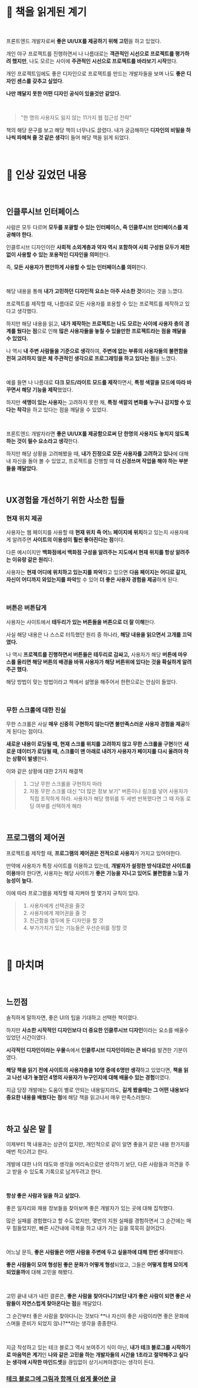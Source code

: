 # 📌 책을 읽게된 계기

</br>

프론트엔드 개발자로써 **좋은 UI/UX를 제공하기 위해 고민**을 하고 있었다.

개인 야구 프로젝트를 진행하면서 나 나름대로는 **객관적인 시선으로 프로젝트를 평가하려 했지만**, 나도 모르는 사이에 **주관적인 시선으로 프로젝트를 바라보기 시작**했다.

개인 프로젝트임에도 좋은 디자인으로 프로젝트를 만드는 개발자들을 보며 나도 **좋은 디자인 센스를 갖추고 싶었다**.

**나만 깨달지 못한 어떤 디자인 공식이 있을것만 같았다.**

</br>

> "한 명의 사용자도 잃지 않는 11가지 웹 접근성 전략"

책의 해당 문구를 보고 해당 책이 너무나도 끌렸다.
내가 궁금해하던 **디자인의 비밀을 하나씩 파헤쳐 줄 것 같은 생각**이 들어 해당 책을 읽게 되었다.

</br>

# 📌 인상 깊었던 내용

</br>

## 인클루시브 인터페이스

사람은 모두 다르며 **모두를 포괄할 수 있는 인터페이스, 즉 인클루시브 인터페이스를 제공해야 한다.**

인클루시브 디자인이란 **사회적 소외계층과 약자 역시 포함하여 사회 구성원 모두가 제한 없이 사용할 수 있는 포용적인 디자인을 의미**한다.

즉, **모든 사용자가 편안하게 사용할 수 있는 인터페이스를 의미**한다.

</br>

해당 내용을 통해 **내가 고민하던 디자인적 요소는 아주 사소한 것**이라는 것을 느꼈다.

프로젝트를 제작할 때, 나름대로 모든 사용자를 포용할 수 있는 프로젝트를 제작하고 있다고 생각했다.

하지만 해당 내용을 읽고,
**내가 제작하는 프로젝트는 나도 모르는 사이에 사용자 층의 경계를 뒀다는 점**으로 인해
**많은 사용자들을 놓칠 수 있을만한 프로젝트라는 점을 깨달을 수 있었다.**

나 역시 **내 주변 사람들을 기준으로 생각**하여,
**주변에 없는 부류의 사용자들의 불편함을 전혀 고려하지 않은 체**
**주관적인 생각으로 프로그래밍을 하고 있다는 점**을 느꼈다.

</br>

예를 들면 나 나름대로 **다크 모드/라이트 모드를 제작**하면서,
**특정 색깔을 모드에 따라 바꾸면서 해당 기능을 제작**했었다.

하지만 **색맹이 있는 사용자**는 고려하지 못한 채,
**특정 색깔의 변화를 누구나 감지할 수 있다는 착각**을 하고 있다는 점을 깨달을 수 있었다.

</br>

프론트엔드 개발자라면 **좋은 UI/UX를 제공함으로써
단 한명의 사용자도 놓치지 않도록 하는 것이 필수 요소라고 생각**한다.

하지만 해당 상황을 고려해봤을 때,
**내가 진정으로 모든 사용자를 고려하고 있나**에 대해 내 자신을 돌아 볼 수 있었고,
프로젝트를 진행할 때 **더 신경쓰며 작업을 해야 하는 부분들을 깨달았다.**

</br>

## UX경험을 개선하기 위한 사소한 팁들

### 현재 위치 제공

사용자는 웹 페이지를 사용할 때
**현재 위치 즉 어느 페이지에 위치**하고 있는지 사용자에게 알려주면
**사이트의 이용성이 훨씬 좋아진다는 점**이다.

다른 예시이지만 **백화점에서 백화점 구성을 알려주는 지도에서
현재 위치를 항상 알려주는 이유랑 같은 원리**다.

사용자는 **현재 어디에 위치하고 있는지를 파악**하고 있으면
**다음 페이지는 어디로 갈지, 자신이 어디까지 와있는지를 파악**할 수 있어
**더 좋은 사용자 경험을 제공**하게 된다.

</br>

### 버튼은 버튼답게

사용자는 사이트에서 **테두리가 있는 버튼들을 버튼으로 더 잘 이해**한다.

사실 해당 내용은 나 스스로 터득했던 원리 중 하나라, **해당 내용을 읽으면서 고개를 끄덕였다.**

나 역시 **프로젝트를 진행하면서 버튼들은 테두리로 감싸고,**
사용자가 해당 **버튼에 마우스를 올리면 해당 버튼의 배경을 바꿔
사용자가 해당 버튼위에 있다는 것을 확실하게 알려주곤 했다.**

해당 방법이 맞는 방법이라고 책에서 설명을 해주어서 한편으로는 안심이 들었다.

</br>

### 무한 스크롤에 대한 진실

무한 스크롤은 사실 **매우 신중히 구현하지 않는다면
불만족스러운 사용자 경험을 제공**하게 된다는 점이다.

**새로운 내용이 로딩될 때,
현재 스크롤 위치를 고려하지 않고 무한 스크롤을 구현**하면
**새로운 데이터가 로딩될 때,
스크롤이 맨 아래로 내려가 사용자가 페이지를 다시 올려야 하는 상황이 발생**한다.

이와 같은 상황에 대한 2가지 해결책

> 1. 그냥 무한 스크롤을 구현하지 마라
> 2. 자동 무한 스크롤 대신 "더 많은 정보 보기" 버튼이나 링크를 넣어 사용자가 직접 조작하게 하라. 사용자가 해당 행위를 두 세번 반복했다면 그 때 자동 로딩 여부를 선택하게 해라

</br>

## 프로그램의 제어권

프로젝트를 제작할 때, **프로그램의 제어권은 전적으로 사용자**가 가지고 있어야한다.

만약에 사용자가 특정 사이트를 이용하고 있는데,
**개발자가 설정한 방식대로만 사이트를 이용**해야 한다면,
사용자는 해당 사이트가 **좋은 기능을 지니고 있어도 불편함을 느낄 가능성이 높다.**

이에 따라 프로그램을 제작할 때 지켜야 할 몇가지 규칙이 있다.

> 1. 사용자에게 선택권을 줄것
> 2. 사용자에게 제어권을 줄 것
> 3. 친근함을 염두에 둔 디자인을 할 것
> 4. 부가가치가 있는 기능들은 우선순위를 정할 것

</br>

# 📌 마치며

</br>

## 느낀점

솔직하게 말하자면, 좋은 UI의 팁을 기대하고 선택한 책이였다.

하지만 **사소한 시작적인 디자인보다 더 중요한
인클루시브 디자인**이라는 요소를 배울수 있었던 시간이였다.

**시각적인 디자인이라는 우물**속에서
**인클루시브 디자인이라는 큰 바다**를 발견한 기분이였다.

**해당 책을 읽기 전에 사이트의 사용자층을 10명 중에 6명만 생각**하고 있었다면,
**책을 읽고 나선 내가 놓쳤던 4명의 사용자가 누구인지에 대해 배울수 있는 경험**이였다.

지금 당장 개발에는 도움이 별로 안되는 내용일지라도,
**길게 봤을때는 그 어떤 내용보다 중요한 내용을 배웠다는 점**에
해당 책을 읽고나서 매우 만족스러웠다.

</br>

## 하고 싶은 말 🤔

이제부터 책 내용과는 상관이 없지만,
개인적으로 같이 알면 좋을거 같은 내용 한가지를 매번 적으려고 한다.

개발에 대한 나의 태도와 생각을 머리속으로만 생각하기 보단,
다른 사람들과 의견을 주고 받을 수 있도록 기록으로 남겨두려고 한다.

</br>

**항상 좋은 사람과 일을 하고 싶었다.**

좋은 일자리와 채용 정보들을 찾아보며 좋은 개발자가 있는 곳에 대해 집착했다.

많은 실패를 경험했다고 할 수도 없지만,
몇번의 지원 실패를 경험하면서 그 순간에는 매우 힘들었지만,
빠른 시간내에 극복을 하고 내가 가는 길을 묵묵히 걸어갔다.

</br>

어느날 문득, **좋은 사람들은 어떤 사람을 주변에 두고 싶을까에 대해 한번 생각**해봤다.

**좋은 사람들이 모여 형성된 좋은 문화가 어떻게 형성**되었고,
그들은 **어떻게 함께 모이게 되었을까**에 대해 고민을 해봤다.

</br>

고민 끝내 내가 내린 결론은,
**좋은 사람을 찾아다니기보단
내가 좋은 사람이 되면
좋은 사람들이 자연스럽게 찾아온다는 점**을 깨달았다.

그 순간부터 좋은 사람을 찾아다니는 것보다
**나 자신이 좋은 사람이라면
좋은 문화에 스며들 준비가 되었지 않나?**라는 생각을 종종한다.

</br>

지금 작성하고 있는 테크 블로그 역시 보여주기 식이 아닌,
**내가 테크 블로그를 시작하기로 마음먹은 계기**인
**나와 같은 고민을 하는 개발자들의 시간을 1초라고 절약해주고 싶다는 생각에 시작한 마인드셋**을
끊임없이 상기시켜야겠다는 생각이 든다.

### [테크 블로그에 그림과 함께 더 쉽게 풀어쓴 글](https://velog.io/@tnehd1998/%EC%9D%B8%ED%81%B4%EB%A3%A8%EC%8B%9C%EB%B8%8C-%EB%94%94%EC%9E%90%EC%9D%B8-%ED%8C%A8%ED%84%B4)

